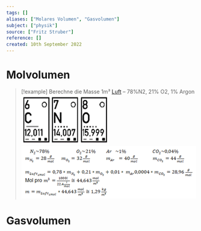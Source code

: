 ```yaml
---
tags: []
aliases: ["Molares Volumen", "Gasvolumen"]
subject: ["physik"]
source: ["Fritz Struber"]
reference: []
created: 10th September 2022
---
```


# Molvolumen

> [!example] Berechne die Masse 1m³ [Luft](../physik/Lufthülle%20der%20Erde.md) – 78%N2, 21% O2, 1% Argon
> ![CNO](../assets/CNO.png)
> ![MolLuftGLS](../assets/MolLuftGLS.png)

# Gasvolumen

